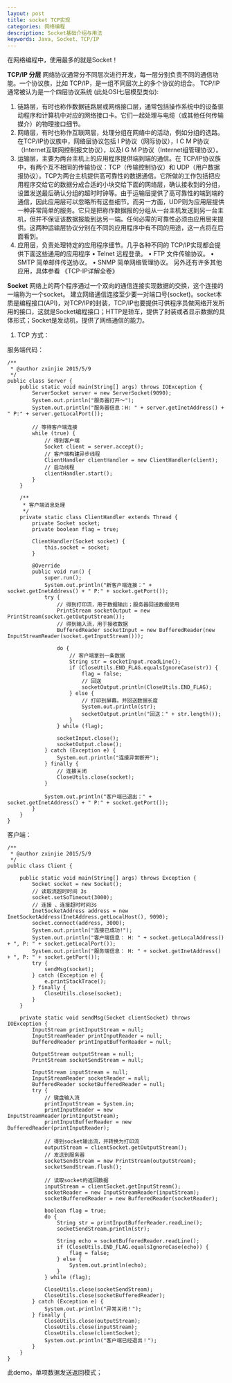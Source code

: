 ```yaml
---
layout: post
title: socket TCP实现
categories: 网络编程
description: Socket基础介绍与用法
keywords: Java, Socket、TCP/IP
---
```

在网络编程中，使用最多的就是Socket！

**TCP/IP 分层**
    网络协议通常分不同层次进行开发，每一层分别负责不同的通信功能。一个协议族，比如 TCP/IP，是一组不同层次上的多个协议的组合。 TCP/IP 通常被认为是一个四层协议系统  (此处OSI七层模型类似): 
1) 链路层，有时也称作数据链路层或网络接口层，通常包括操作系统中的设备驱动程序和计算机中对应的网络接口卡。它们一起处理与电缆（或其他任何传输媒介）的物理接口细节。
2) 网络层，有时也称作互联网层，处理分组在网络中的活动，例如分组的选路。在TCP/IP协议族中，网络层协议包括 I P协议（网际协议），I C M P协议（Internet互联网控制报文协议），以及I G M P协议（Internet组管理协议）。
3) 运输层，主要为两台主机上的应用程序提供端到端的通信。在 TCP/IP协议族中，有两个互不相同的传输协议：TCP（传输控制协议）和 UDP（用户数据报协议）。TCP为两台主机提供高可靠性的数据通信。它所做的工作包括把应用程序交给它的数据分成合适的小块交给下面的网络层，确认接收到的分组，设置发送最后确认分组的超时时钟等。由于运输层提供了高可靠性的端到端的通信，因此应用层可以忽略所有这些细节。而另一方面，UDP则为应用层提供一种非常简单的服务。它只是把称作数据报的分组从一台主机发送到另一台主机，但并不保证该数据报能到达另一端。任何必需的可靠性必须由应用层来提供。这两种运输层协议分别在不同的应用程序中有不同的用途，这一点将在后面看到。
4) 应用层，负责处理特定的应用程序细节。几乎各种不同的 TCP/IP实现都会提供下面这些通用的应用程序
• Telnet 远程登录。
• FTP 文件传输协议。
• SMTP 简单邮件传送协议。
• SNMP 简单网络管理协议。
另外还有许多其他应用，具体参看 《TCP-IP详解全卷》

**Socket**
    网络上的两个程序通过一个双向的通信连接实现数据的交换，这个连接的一端称为一个socket。
    建立网络通信连接至少要一对端口号(socket)。socket本质是编程接口(API)，对TCP/IP的封装，TCP/IP也要提供可供程序员做网络开发所用的接口，这就是Socket编程接口；HTTP是轿车，提供了封装或者显示数据的具体形式；Socket是发动机，提供了网络通信的能力。

1. TCP 方式：

服务端代码：
```
/**
 * @author zxinjie 2015/5/9
 */
public class Server {
    public static void main(String[] args) throws IOException {
        ServerSocket server = new ServerSocket(9090);
        System.out.println("服务器打开～");
        System.out.println("服务器信息：H: " + server.getInetAddress() + " P:" + server.getLocalPort());

        // 等待客户端连接
        while (true) {
            // 得到客户端
            Socket client = server.accept();
            // 客户端构建异步线程
            ClientHandler clientHandler = new ClientHandler(client);
            // 启动线程
            clientHandler.start();
        }
    }

    /**
     * 客户端消息处理
     */
    private static class ClientHandler extends Thread {
        private Socket socket;
        private boolean flag = true;

        ClientHandler(Socket socket) {
            this.socket = socket;
        }

        @Override
        public void run() {
            super.run();
            System.out.println("新客户端连接：" + socket.getInetAddress() + " P:" + socket.getPort());
            try {
                // 得到打印流，用于数据输出；服务器回送数据使用
                PrintStream socketOutput = new PrintStream(socket.getOutputStream());
                // 得到输入流，用于接收数据
                BufferedReader socketInput = new BufferedReader(new InputStreamReader(socket.getInputStream()));

                do {
                    // 客户端拿到一条数据
                    String str = socketInput.readLine();
                    if (CloseUtils.END_FLAG.equalsIgnoreCase(str)) {
                        flag = false;
                        // 回送
                        socketOutput.println(CloseUtils.END_FLAG);
                    } else {
                        // 打印到屏幕。并回送数据长度
                        System.out.println(str);
                        socketOutput.println("回送：" + str.length());
                    }
                } while (flag);

                socketInput.close();
                socketOutput.close();
            } catch (Exception e) {
                System.out.println("连接异常断开");
            } finally {
                // 连接关闭
                CloseUtils.close(socket);
            }

            System.out.println("客户端已退出：" + socket.getInetAddress() + " P:" + socket.getPort());
        }
    }
}

```

客户端：

```
/**
 * @author zxinjie 2015/5/9
 */
public class Client {

    public static void main(String[] args) throws Exception {
        Socket socket = new Socket();
        // 读取流超时时间 3s
        socket.setSoTimeout(3000);
        // 连接 、连接超时时间3s
        InetSocketAddress address = new InetSocketAddress(InetAddress.getLocalHost(), 9090);
        socket.connect(address, 3000);
        System.out.println("连接已成功!");
        System.out.println("客户端信息： H: " + socket.getLocalAddress() + ", P: " + socket.getLocalPort());
        System.out.println("服务端信息： H: " + socket.getInetAddress() + ", P: " + socket.getPort());
        try {
            sendMsg(socket);
        } catch (Exception e) {
            e.printStackTrace();
        } finally {
            CloseUtils.close(socket);
        }
    }

    private static void sendMsg(Socket clientSocket) throws IOException {
        InputStream printInputStream = null;
        InputStreamReader printInputReader = null;
        BufferedReader printInputBufferReader = null;

        OutputStream outputStream = null;
        PrintStream socketSendStream = null;

        InputStream inputStream = null;
        InputStreamReader socketReader = null;
        BufferedReader socketBufferedReader = null;
        try {
            // 键盘输入流
            printInputStream = System.in;
            printInputReader = new InputStreamReader(printInputStream);
            printInputBufferReader = new BufferedReader(printInputReader);

            // 得到socket输出流，并转换为打印流
            outputStream = clientSocket.getOutputStream();
            // 发送到服务器
            socketSendStream = new PrintStream(outputStream);
            socketSendStream.flush();

            // 读取socket的返回数据
            inputStream = clientSocket.getInputStream();
            socketReader = new InputStreamReader(inputStream);
            socketBufferedReader = new BufferedReader(socketReader);

            boolean flag = true;
            do {
                String str = printInputBufferReader.readLine();
                socketSendStream.println(str);

                String echo = socketBufferedReader.readLine();
                if (CloseUtils.END_FLAG.equalsIgnoreCase(echo)) {
                    flag = false;
                } else {
                    System.out.println(echo);
                }
            } while (flag);

            CloseUtils.close(socketSendStream);
            CloseUtils.close(socketBufferedReader);
        } catch (Exception e) {
            System.out.println("异常关闭！");
        } finally {
            CloseUtils.close(outputStream);
            CloseUtils.close(inputStream);
            CloseUtils.close(clientSocket);
            System.out.println("客户端已经退出！");
        }
    }
}
```

此demo，单项数据发送返回模式；

